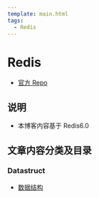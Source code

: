```yaml
---
template: main.html
tags:
  - Redis
---
```

# Redis

- [官方 Repo](https://github.com/redis/redis)

## 说明

- 本博客内容基于 Redis6.0

## 文章内容分类及目录

### Datastruct

- [数据结构](https://lrtz-v.github.io/2020/11/14/Redis-Datastruct/)

